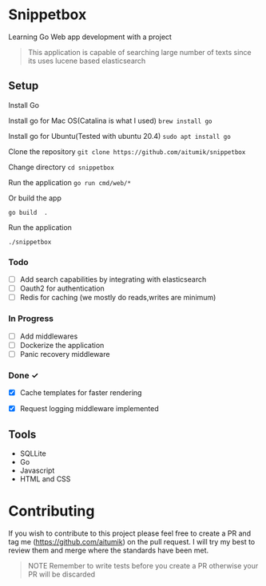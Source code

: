 # Snippetbox
Learning Go Web app development with a project
> This application is capable of searching large number of texts since its uses lucene based elasticsearch

## Setup
Install Go

Install go for Mac OS(Catalina is what I used)
```brew install go```

Install go for Ubuntu(Tested with ubuntu 20.4)
```sudo apt install go```

Clone the repository
```git clone https://github.com/aitumik/snippetbox```

Change directory
```cd snippetbox```

Run the application
```go run cmd/web/*```

Or build the app
```
go build  .
```

Run the application
```
./snippetbox
```

### Todo
- [ ] Add search capabilities by integrating with elasticsearch
- [ ] Oauth2 for authentication
- [ ] Redis for caching (we mostly do reads,writes are minimum)

### In Progress
- [ ] Add middlewares
- [ ] Dockerize the application
- [ ] Panic recovery middleware

### Done ✓
- [x] Cache templates for faster rendering
- [x] Request logging middleware implemented


## Tools
* SQLLite
* Go
* Javascript
* HTML and CSS 

# Contributing
If you wish to contribute to this project please feel free to create a PR and tag me (https://github.com/aitumik)
on the pull request. I will try my best to review them and merge where the standards have been met.

> NOTE  Remember to write tests before you create a PR otherwise your PR will be discarded

